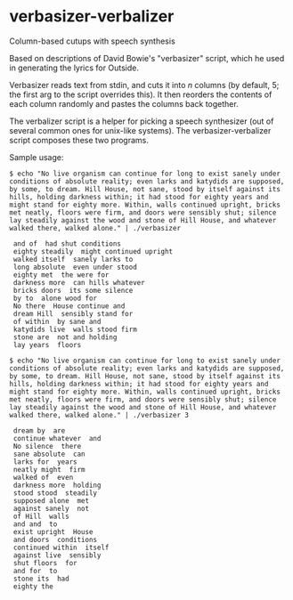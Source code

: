 # verbasizer-verbalizer
Column-based cutups with speech synthesis

Based on descriptions of David Bowie's "verbasizer" script, which he used in generating the lyrics for Outside.

Verbasizer reads text from stdin, and cuts it into *n* columns (by default, 5; the first arg to the script overrides this). It then reorders the contents of each column randomly and pastes the columns back together.

The verbalizer script is a helper for picking a speech synthesizer (out of several common ones for unix-like systems). The verbasizer-verbalizer script composes these two programs.

Sample usage:

```
$ echo "No live organism can continue for long to exist sanely under conditions of absolute reality; even larks and katydids are supposed, by some, to dream. Hill House, not sane, stood by itself against its hills, holding darkness within; it had stood for eighty years and might stand for eighty more. Within, walls continued upright, bricks met neatly, floors were firm, and doors were sensibly shut; silence lay steadily against the wood and stone of Hill House, and whatever walked there, walked alone." | ./verbasizer

 and of  had shut conditions
 eighty steadily  might continued upright
 walked itself  sanely larks to
 long absolute  even under stood
 eighty met  the were for
 darkness more  can hills whatever
 bricks doors  its some silence
 by to  alone wood for
 No there  House continue and
 dream Hill  sensibly stand for
 of within  by sane and
 katydids live  walls stood firm
 stone are  not and holding
 lay years  floors  

$ echo "No live organism can continue for long to exist sanely under conditions of absolute reality; even larks and katydids are supposed, by some, to dream. Hill House, not sane, stood by itself against its hills, holding darkness within; it had stood for eighty years and might stand for eighty more. Within, walls continued upright, bricks met neatly, floors were firm, and doors were sensibly shut; silence lay steadily against the wood and stone of Hill House, and whatever walked there, walked alone." | ./verbasizer 3

 dream by  are
 continue whatever  and
 No silence  there
 sane absolute  can
 larks for  years
 neatly might  firm
 walked of  even
 darkness more  holding
 stood stood  steadily
 supposed alone  met
 against sanely  not
 of Hill  walls
 and and  to
 exist upright  House
 and doors  conditions
 continued within  itself
 against live  sensibly
 shut floors  for
 and for  to
 stone its  had
 eighty the  
```
